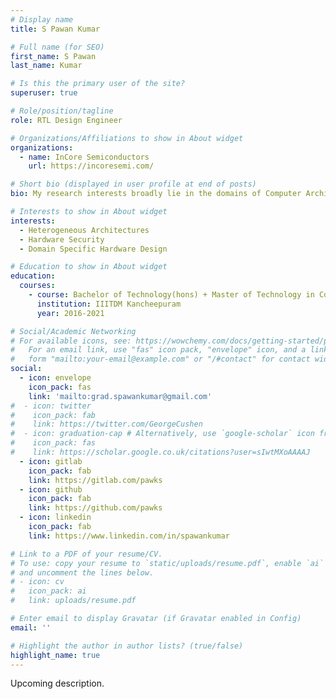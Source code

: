 ```yaml
---
# Display name
title: S Pawan Kumar

# Full name (for SEO)
first_name: S Pawan
last_name: Kumar

# Is this the primary user of the site?
superuser: true

# Role/position/tagline
role: RTL Design Engineer

# Organizations/Affiliations to show in About widget
organizations:
  - name: InCore Semiconductors
    url: https://incoresemi.com/

# Short bio (displayed in user profile at end of posts)
bio: My research interests broadly lie in the domains of Computer Architecture, Hardware Security and Systems.

# Interests to show in About widget
interests:
  - Heterogeneous Architectures
  - Hardware Security
  - Domain Specific Hardware Design

# Education to show in About widget
education:
  courses:
    - course: Bachelor of Technology(hons) + Master of Technology in Computer Engineering
      institution: IIITDM Kancheepuram
      year: 2016-2021

# Social/Academic Networking
# For available icons, see: https://wowchemy.com/docs/getting-started/page-builder/#icons
#   For an email link, use "fas" icon pack, "envelope" icon, and a link in the
#   form "mailto:your-email@example.com" or "/#contact" for contact widget.
social:
  - icon: envelope
    icon_pack: fas
    link: 'mailto:grad.spawankumar@gmail.com'
#  - icon: twitter
#    icon_pack: fab
#    link: https://twitter.com/GeorgeCushen
#  - icon: graduation-cap # Alternatively, use `google-scholar` icon from `ai` icon pack
#    icon_pack: fas
#    link: https://scholar.google.co.uk/citations?user=sIwtMXoAAAAJ
  - icon: gitlab
    icon_pack: fab
    link: https://gitlab.com/pawks
  - icon: github
    icon_pack: fab
    link: https://github.com/pawks
  - icon: linkedin
    icon_pack: fab
    link: https://www.linkedin.com/in/spawankumar

# Link to a PDF of your resume/CV.
# To use: copy your resume to `static/uploads/resume.pdf`, enable `ai` icons in `params.toml`,
# and uncomment the lines below.
# - icon: cv
#   icon_pack: ai
#   link: uploads/resume.pdf

# Enter email to display Gravatar (if Gravatar enabled in Config)
email: ''

# Highlight the author in author lists? (true/false)
highlight_name: true
---
```


Upcoming description.

<!-- {{< icon name="download" pack="fas" >}} Download my {{< staticref "uploads/demo_resume.pdf" "newtab" >}}resumé{{< /staticref >}}. -->
